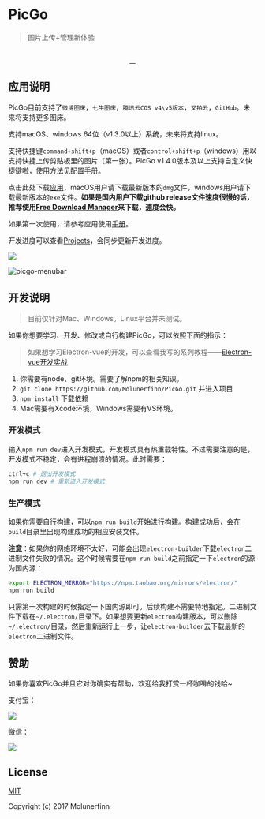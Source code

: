 # PicGo 

> 图片上传+管理新体验 

<p align="center">
  <img src="https://user-images.githubusercontent.com/12621342/33876119-85a5148e-df5f-11e7-8843-46224e595d52.png" alt="">
</p>
<p align="center">
  <a href="https://github.com/feross/standard">
    <img src="https://img.shields.io/badge/code%20style-standard-green.svg?style=flat-square" alt="">
  </a>
  <a href="https://travis-ci.org/Molunerfinn/PicGo/builds">
    <img src="https://img.shields.io/travis/Molunerfinn/PicGo.svg?style=flat-square" alt="">
  </a>
  <a href="https://github.com/Molunerfinn/PicGo/releases">
    <img src="https://img.shields.io/github/downloads/Molunerfinn/PicGo/total.svg?style=flat-square" alt="">
  </a>
  <a href="https://github.com/Molunerfinn/PicGo/releases/latest">
    <img src="https://img.shields.io/github/release/Molunerfinn/PicGo.svg?style=flat-square" alt="">
  </a>
</p>

## 应用说明

PicGo目前支持了`微博图床`，`七牛图床`，`腾讯云COS v4\v5版本`，`又拍云`，`GitHub`。未来将支持更多图床。

支持macOS、windows 64位（v1.3.0以上）系统，未来将支持linux。

支持快捷键`command+shift+p`（macOS）或者`control+shift+p`（windows）用以支持快捷上传剪贴板里的图片（第一张）。PicGo v1.4.0版本及以上支持自定义快捷键啦，使用方法见[配置手册](https://github.com/Molunerfinn/PicGo/wiki/%E8%AF%A6%E7%BB%86%E7%AA%97%E5%8F%A3%E7%9A%84%E4%BD%BF%E7%94%A8#%E8%87%AA%E5%AE%9A%E4%B9%89%E5%BF%AB%E6%8D%B7%E9%94%AE)。

点击此处下载[应用](https://github.com/Molunerfinn/PicGo/releases)，macOS用户请下载最新版本的`dmg`文件，windows用户请下载最新版本的`exe`文件。**如果是国内用户下载github release文件速度很慢的话，推荐使用[Free Download Manager](http://www.freedownloadmanager.org/download.htm)来下载，速度会快。**

如果第一次使用，请参考应用使用[手册](https://github.com/Molunerfinn/PicGo/wiki)。

开发进度可以查看[Projects](https://github.com/Molunerfinn/PicGo/projects)，会同步更新开发进度。

![](https://user-images.githubusercontent.com/12621342/34242857-d177930a-e658-11e7-9688-7405851dd5e5.gif)

![picgo-menubar](https://user-images.githubusercontent.com/12621342/34242310-b5056510-e655-11e7-8568-60ffd4f71910.gif)

## 开发说明

> 目前仅针对Mac、Windows。Linux平台并未测试。

如果你想要学习、开发、修改或自行构建PicGo，可以依照下面的指示：

> 如果想学习Electron-vue的开发，可以查看我写的系列教程——[Electron-vue开发实战](https://molunerfinn.com/tags/Electron-vue/)

1. 你需要有node、git环境。需要了解npm的相关知识。
2. `git clone https://github.com/Molunerfinn/PicGo.git` 并进入项目
3. `npm install` 下载依赖
4. Mac需要有Xcode环境，Windows需要有VS环境。

### 开发模式

输入`npm run dev`进入开发模式，开发模式具有热重载特性。不过需要注意的是，开发模式不稳定，会有进程崩溃的情况。此时需要：

```bash
ctrl+c # 退出开发模式
npm run dev # 重新进入开发模式
```

### 生产模式

如果你需要自行构建，可以`npm run build`开始进行构建。构建成功后，会在`build`目录里出现构建成功的相应安装文件。

**注意**：如果你的网络环境不太好，可能会出现`electron-builder`下载`electron`二进制文件失败的情况。这个时候需要在`npm run build`之前指定一下`electron`的源为国内源：

```bash
export ELECTRON_MIRROR="https://npm.taobao.org/mirrors/electron/"
npm run build
```

只需第一次构建的时候指定一下国内源即可。后续构建不需要特地指定。二进制文件下载在`~/.electron/`目录下。如果想要更新`electron`构建版本，可以删除`~/.electron/`目录，然后重新运行上一步，让`electron-builder`去下载最新的`electron`二进制文件。

## 赞助

如果你喜欢PicGo并且它对你确实有帮助，欢迎给我打赏一杯咖啡的钱哈~

支付宝：

![](https://user-images.githubusercontent.com/12621342/34188165-e7cdf372-e56f-11e7-8732-1338c88b9bb7.jpg)

微信：

![](https://user-images.githubusercontent.com/12621342/34188201-212cda84-e570-11e7-9b7a-abb298699d85.jpg)

## License

[MIT](http://opensource.org/licenses/MIT)

Copyright (c) 2017 Molunerfinn

